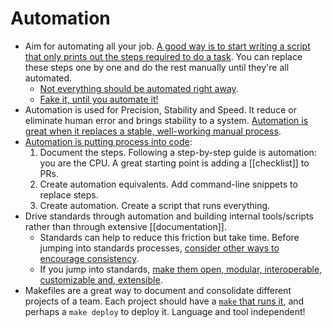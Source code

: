 # Automation

- Aim for automating all your job. [A good way is to start writing a script that only prints out the steps required to do a task](https://blog.danslimmon.com/2019/07/15/do-nothing-scripting-the-key-to-gradual-automation/). You can replace these steps one by one and do the rest manually until they're all automated.
  - [Not everything should be automated right away](https://xkcd.com/974/).
  - [Fake it, until you automate it!](https://understandlegacycode.com/blog/fake-it-until-you-automate-it/)
- Automation is used for Precision, Stability and Speed. It reduce or eliminate human error and brings stability to a system. [Automation is great when it replaces a stable, well-working manual process](https://news.ycombinator.com/item?id=30230367).
- [Automation is putting process into code](https://queue.acm.org/detail.cfm?id=3197520):
  1. Document the steps. Following a step-by-step guide is automation: you are the CPU. A great starting point is adding a [[checklist]] to PRs.
  2. Create automation equivalents. Add command-line snippets to replace steps.
  3. Create automation. Create a script that runs everything.
- Drive standards through automation and building internal tools/scripts rather than through extensive [[documentation]].
  - Standards can help to reduce this friction but take time. Before jumping into standards processes, [consider other ways to encourage consistency](https://blog.ldodds.com/2023/09/18/consistency-before-standards/).
  - If you jump into standards, [make them open, modular, interoperable, customizable and, extensible](https://voltrondata.com/codex/standards-over-silos#1-3-5-composable-systems-are-MICE).
- Makefiles are a great way to document and consolidate different projects of a team. Each project should have a [`make` that runs it](https://gagor.pro/2024/02/how-i-stopped-worrying-and-loved-makefiles/), and perhaps a `make deploy` to deploy it. Language and tool independent!
